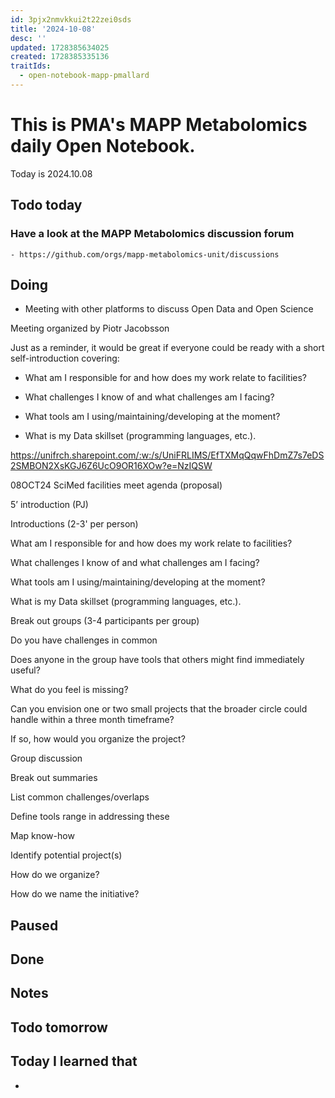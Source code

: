 ```yaml
---
id: 3pjx2nmvkkui2t22zei0sds
title: '2024-10-08'
desc: ''
updated: 1728385634025
created: 1728385335136
traitIds:
  - open-notebook-mapp-pmallard
---
```



# This is PMA's MAPP Metabolomics daily Open Notebook.

Today is 2024.10.08

## Todo today

### Have a look at the MAPP Metabolomics discussion forum
    - https://github.com/orgs/mapp-metabolomics-unit/discussions
###
###

## Doing

- Meeting with other platforms to discuss Open Data and Open Science

Meeting organized by Piotr Jacobsson

Just as a reminder, it would be great if everyone could be ready with a short self-introduction covering:


* What am I responsible for and how does my work relate to facilities? 

* What challenges I know of and what challenges am I facing? 

* What tools am I using/maintaining/developing at the moment? 

* What is my Data skillset (programming languages, etc.). 




https://unifrch.sharepoint.com/:w:/s/UniFRLIMS/EfTXMqQqwFhDmZ7s7eDS2SMBON2XsKGJ6Z6UcO9OR16XOw?e=NzIQSW


08OCT24 SciMed facilities meet agenda (proposal) 



5’ introduction (PJ) 

Introductions (2-3' per person) 

What am I responsible for and how does my work relate to facilities? 

What challenges I know of and what challenges am I facing? 

What tools am I using/maintaining/developing at the moment? 

What is my Data skillset (programming languages, etc.). 

Break out groups (3-4 participants per group) 

Do you have challenges in common 

Does anyone in the group have tools that others might find immediately useful? 

What do you feel is missing? 

Can you envision one or two small projects that the broader circle could handle within a three month timeframe? 

If so, how would you organize the project? 

Group discussion 

Break out summaries 

List common challenges/overlaps 

Define tools range in addressing these 

Map know-how 

Identify potential project(s) 

How do we organize? 

How do we name the initiative? 




## Paused

## Done

## Notes

## Todo tomorrow

###
###
###


## Today I learned that

-